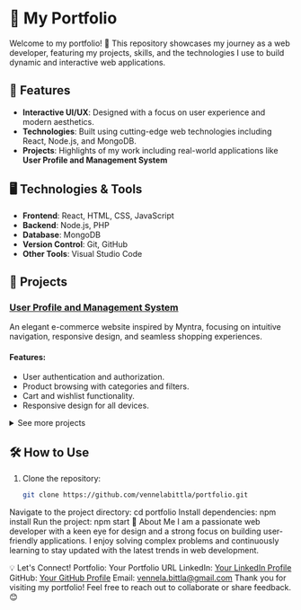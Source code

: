 # 💼 My Portfolio

Welcome to my portfolio! 👋 This repository showcases my journey as a web developer, featuring my projects, skills, and the technologies I use to build dynamic and interactive web applications.  

## 🌟 Features

- **Interactive UI/UX**: Designed with a focus on user experience and modern aesthetics.
- **Technologies**: Built using cutting-edge web technologies including React, Node.js, and MongoDB.
- **Projects**: Highlights of my work including real-world applications like **User Profile and Management System**

## 🖥️ Technologies & Tools

- **Frontend**: React, HTML, CSS, JavaScript
- **Backend**: Node.js, PHP
- **Database**: MongoDB
- **Version Control**: Git, GitHub
- **Other Tools**: Visual Studio Code

## 🚀 Projects

### [User Profile and Management System](https://your-deployed-url.com)  
An elegant e-commerce website inspired by Myntra, focusing on intuitive navigation, responsive design, and seamless shopping experiences.

#### Features:
- User authentication and authorization.
- Product browsing with categories and filters.
- Cart and wishlist functionality.
- Responsive design for all devices.

<details>
<summary>See more projects</summary>

- **[Project Name 1](#)**: Brief description.
- **[Project Name 2](#)**: Brief description.

</details>

## 🛠️ How to Use

1. Clone the repository:
   ```bash
   git clone https://github.com/vennelabittla/portfolio.git
Navigate to the project directory:
cd portfolio
Install dependencies:
npm install
Run the project:
npm start
🌱 About Me
I am a passionate web developer with a keen eye for design and a strong focus on building user-friendly applications. I enjoy solving complex problems and continuously learning to stay updated with the latest trends in web development.

💡 Let's Connect!
Portfolio: Your Portfolio URL
LinkedIn: [Your LinkedIn Profile](https://www.linkedin.com/in/vennela-bittla-667bb4336/)
GitHub: [Your GitHub Profile](https://github.com/vennelabittla)
Email: vennela.bittla@gmail.com
Thank you for visiting my portfolio! Feel free to reach out to collaborate or share feedback. 😊
 
